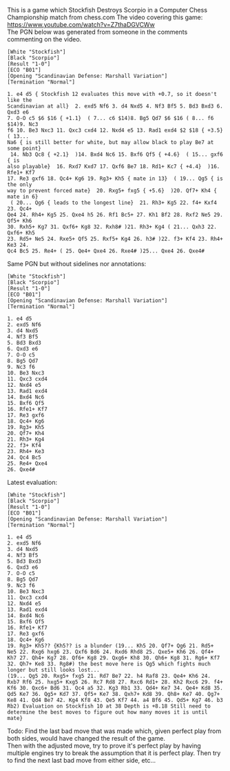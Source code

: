 This is a game which Stockfish Destroys Scorpio in a Computer Chess Championship match from chess.com
The video covering this game: https://www.youtube.com/watch?v=Z7thaDGVCWw  
The PGN below was generated from someone in the comments commenting on the video.

```
[White "Stockfish"]
[Black "Scorpio"]
[Result "1-0"]
[ECO "B01"]
[Opening "Scandinavian Defense: Marshall Variation"]
[Termination "Normal"]

1. e4 d5 { Stockfish 12 evaluates this move with +0.7, so it doesn't like the
Scandinavian at all}  2. exd5 Nf6 3. d4 Nxd5 4. Nf3 Bf5 5. Bd3 Bxd3 6. Qxd3 e6
7. O-O c5 $6 $16 { +1.1}  ( 7... c6 $14)8. Bg5 Qd7 $6 $16 ( 8... f6 $14)9. Nc3
f6 10. Be3 Nxc3 11. Qxc3 cxd4 12. Nxd4 e5 13. Rad1 exd4 $2 $18 { +3.5}  ( 13...
Na6 { is still better for white, but may allow black to play Be7 at some point}
 14. Nb3 Qc8 { +2.1}  )14. Bxd4 Nc6 15. Bxf6 Qf5 { +4.6}  ( 15... gxf6 { is
also playable}  16. Rxd7 Kxd7 17. Qxf6 Be7 18. Rd1+ Kc7 { +4.4}  )16. Rfe1+ Kf7
17. Re3 gxf6 18. Qc4+ Kg6 19. Rg3+ Kh5 { mate in 13}  ( 19... Qg5 { is the only
way to prevent forced mate}  20. Rxg5+ fxg5 { +5.6}  )20. Qf7+ Kh4 { mate in 6}
 ( 20... Qg6 { leads to the longest line}  21. Rh3+ Kg5 22. f4+ Kxf4 23. Qc4+
Qe4 24. Rh4+ Kg5 25. Qxe4 h5 26. Rf1 Bc5+ 27. Kh1 Bf2 28. Rxf2 Ne5 29. Qf5+ Kh6
30. Rxh5+ Kg7 31. Qxf6+ Kg8 32. Rxh8# )21. Rh3+ Kg4 ( 21... Qxh3 22. Qxf6+ Kh5
23. Rd5+ Ne5 24. Rxe5+ Qf5 25. Rxf5+ Kg4 26. h3# )22. f3+ Kf4 23. Rh4+ Ke3 24.
Qc4 Bc5 25. Re4+ ( 25. Qe4+ Qxe4 26. Rxe4# )25... Qxe4 26. Qxe4#
```

Same PGN but without sidelines nor annotations:

```
[White "Stockfish"]
[Black "Scorpio"]
[Result "1-0"]
[ECO "B01"]
[Opening "Scandinavian Defense: Marshall Variation"]
[Termination "Normal"]

1. e4 d5
2. exd5 Nf6
3. d4 Nxd5
4. Nf3 Bf5
5. Bd3 Bxd3
6. Qxd3 e6
7. O-O c5
8. Bg5 Qd7
9. Nc3 f6
10. Be3 Nxc3
11. Qxc3 cxd4
12. Nxd4 e5
13. Rad1 exd4
14. Bxd4 Nc6
15. Bxf6 Qf5
16. Rfe1+ Kf7
17. Re3 gxf6
18. Qc4+ Kg6
19. Rg3+ Kh5
20. Qf7+ Kh4
21. Rh3+ Kg4
22. f3+ Kf4
23. Rh4+ Ke3
24. Qc4 Bc5
25. Re4+ Qxe4
26. Qxe4#
```


Latest evaluation:
```
[White "Stockfish"]
[Black "Scorpio"]
[Result "1-0"]
[ECO "B01"]
[Opening "Scandinavian Defense: Marshall Variation"]
[Termination "Normal"]

1. e4 d5
2. exd5 Nf6
3. d4 Nxd5
4. Nf3 Bf5
5. Bd3 Bxd3
6. Qxd3 e6
7. O-O c5
8. Bg5 Qd7
9. Nc3 f6
10. Be3 Nxc3
11. Qxc3 cxd4
12. Nxd4 e5
13. Rad1 exd4
14. Bxd4 Nc6
15. Bxf6 Qf5
16. Rfe1+ Kf7
17. Re3 gxf6
18. Qc4+ Kg6
19. Rg3+ Kh5?? {Kh5?? is a blunder (19... Kh5 20. Qf7+ Qg6 21. Rd5+ Ne5 22. Rxg6 hxg6 23. Qxf6 Bd6 24. Rxd6 Rhd8 25. Qxe5+ Kh6 26. Qf4+ Kh7 27. Qh4+ Kg7 28. Qf6+ Kg8 29. Qxg6+ Kh8 30. Qh6+ Kg8 31. Rg6+ Kf7 32. Qh7+ Ke8 33. Rg8#) the best move here is Qg5 which fights much longer but still looks lost...
(19... Qg5 20. Rxg5+ fxg5 21. Rd7 Be7 22. h4 Raf8 23. Qe4+ Kh6 24. Rxb7 Rf6 25. hxg5+ Kxg5 26. Rc7 Rd8 27. Rxc6 Rd1+ 28. Kh2 Rxc6 29. f4+ Kf6 30. Qxc6+ Bd6 31. Qc4 a5 32. Kg3 Rb1 33. Qd4+ Ke7 34. Qe4+ Kd8 35. Qd5 Ke7 36. Qg5+ Kd7 37. Qf5+ Ke7 38. Qxh7+ Kd8 39. Qh8+ Ke7 40. Qg7+ Ke8 41. Qd4 Be7 42. Kg4 Kf8 43. Qe5 Kf7 44. a4 Bf6 45. Qd5+ Kg7 46. b3 Rb2) Evaluation on Stockfish 10 at 38 Depth is +8.18 Still need to determine the best moves to figure out how many moves it is until mate}
```

Todo: Find the last bad move that was made which, given perfect play from both sides, would have changed the result of the game.  
Then with the adjusted move, try to prove it's perfect play by having multiple engines try to break the assumption that it is perfect play.
Then try to find the next last bad move from either side, etc...
